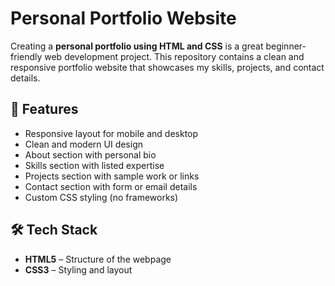 # Personal Portfolio Website

Creating a **personal portfolio using HTML and CSS** is a great beginner-friendly web development project. This repository contains a clean and responsive portfolio website that showcases my skills, projects, and contact details.

## 🚀 Features

- Responsive layout for mobile and desktop
- Clean and modern UI design
- About section with personal bio
- Skills section with listed expertise
- Projects section with sample work or links
- Contact section with form or email details
- Custom CSS styling (no frameworks)

## 🛠️ Tech Stack

- **HTML5** – Structure of the webpage
- **CSS3** – Styling and layout

